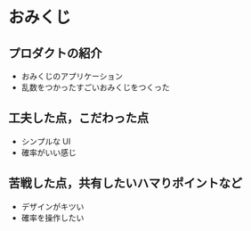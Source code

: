 # おみくじ

## プロダクトの紹介

- おみくじのアプリケーション
- 乱数をつかったすごいおみくじをつくった

## 工夫した点，こだわった点

- シンプルな UI
- 確率がいい感じ

## 苦戦した点，共有したいハマりポイントなど

- デザインがキツい
- 確率を操作したい

